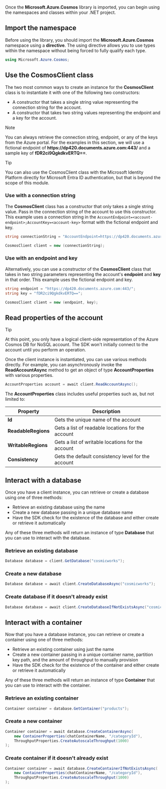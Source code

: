 Once the **Microsoft.Azure.Cosmos** library is imported, you can begin using the namespaces and classes within your .NET project.

## Import the namespace

Before using the library, you should import the **Microsoft.Azure.Cosmos** namespace using a **directive**. The using directive allows you to use types within the namespace without being forced to fully qualify each type.

```csharp
using Microsoft.Azure.Cosmos;
```

## Use the CosmosClient class

The two most common ways to create an instance for the **CosmosClient** class is to instantiate it with one of the following two constructors:

- A constructor that takes a single string value representing the connection string for the account.
- A constructor that takes two string values representing the endpoint and a key for the account.

> [!NOTE]
> You can always retrieve the connection string, endpoint, or any of the keys from the Azure portal. For the examples in this section, we will use a fictional endpoint of **https­://dp420.documents.azure.com:443/** and a sample key of **fDR2ci9QgkdkvERTQ==**.

> [!TIP]
> You can also use the CosmosClient class with the Microsoft Identity Platform directly for Microsoft Entra ID authentication, but that is beyond the scope of this module.

### Use with a connection string

The **CosmosClient** class has a constructor that only takes a single string value. Pass in the connection string of the account to use this constructor. This example uses a connection string in the ``AccountEndpoint=<account-endpoint>;AccountKey=<account-key>`` format with the fictional endpoint and key.

```csharp
string connectionString = "AccountEndpoint=https­://dp420.documents.azure.com:443/;AccountKey=fDR2ci9QgkdkvERTQ==";

CosmosClient client = new (connectionString);
```

### Use with an endpoint and key

Alternatively, you can use a constructor of the **CosmosClient** class that takes in two string parameters representing the account's **endpoint** and **key** in that order. This example uses the fictional endpoint and key.

```csharp
string endpoint = "https­://dp420.documents.azure.com:443/";
string key = "fDR2ci9QgkdkvERTQ==";

CosmosClient client = new (endpoint, key);
```

## Read properties of the account

> [!TIP]
> At this point, you only have a logical client-side representation of the Azure Cosmos DB for NoSQL account. The SDK won't initially connect to the account until you perform an operation.

Once the client instance is instantiated, you can use various methods directly. For example, you can asynchronously invoke the **ReadAccountAsync** method to get an object of type **AccountProperties** with various properties.

```csharp
AccountProperties account = await client.ReadAccountAsync();
```

The **AccountProperties** class includes useful properties such as, but not limited to:

| **Property** | **Description** |
| --- | --- |
| **Id** | Gets the unique name of the account |
| **ReadableRegions** | Gets a list of readable locations for the account |
| **WritableRegions** | Gets a list of writable locations for the account |
| **Consistency** | Gets the default consistency level for the account |

## Interact with a database

Once you have a client instance, you can retrieve or create a database using one of three methods:

- Retrieve an existing database using the name
- Create a new database passing in a unique database name
- Have the SDK check for the existence of the database and either create or retrieve it automatically

Any of these three methods will return an instance of type **Database** that you can use to interact with the database.

### Retrieve an existing database

```csharp
Database database = client.GetDatabase("cosmicworks");
```

### Create a new database

```csharp
Database database = await client.CreateDatabaseAsync("cosmicworks");
```

### Create database if it doesn't already exist

```csharp
Database database = await client.CreateDatabaseIfNotExistsAsync("cosmicworks");
```

## Interact with a container

Now that you have a database instance, you can retrieve or create a container using one of three methods:

- Retrieve an existing container using just the name
- Create a new container passing in a unique container name, partition key path, and the amount of throughput to manually provision
- Have the SDK check for the existence of the container and either create or retrieve it automatically

Any of these three methods will return an instance of type **Container** that you can use to interact with the container.

### Retrieve an existing container

```csharp
Container container = database.GetContainer("products");
```

### Create a new container

```csharp
Container container = await database.CreateContainerAsync(
    new ContainerProperties(chatContainerName, "/categoryId"), 
    ThroughputProperties.CreateAutoscaleThroughput(1000)
);
```

### Create container if it doesn't already exist

```csharp
Container container = await database.CreateContainerIfNotExistsAsync(
    new ContainerProperties(chatContainerName, "/categoryId"), 
    ThroughputProperties.CreateAutoscaleThroughput(1000)
);
```
